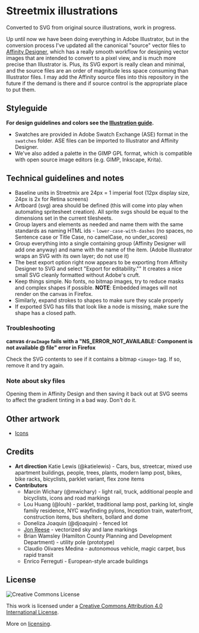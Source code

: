 Streetmix illustrations
=======================

Converted to SVG from original source illustrations, work in progress.

Up until now we have been doing everything in Adobe Illustrator, but in the conversion process I've updated all the canonical "source" vector files to [Affinity Designer](https://affinity.serif.com/), which has a really smooth workflow for designing vector images that are intended to convert to a pixel view, and is much more precise than Illustrator is. Plus, its SVG export is really clean and minimal, and the source files are an order of magnitude less space consuming than Illustrator files. I may add the Affinity source files into this repository in the future if the demand is there and if source control is the appropriate place to put them.


## Styleguide

**For design guidelines and colors see the [Illustration guide](https://streetmix.readthedocs.io/en/latest/contributing/illustrations/).**

- Swatches are provided in Adobe Swatch Exchange (ASE) format in the `swatches` folder. ASE files can be imported to Illustrator and Affinity Designer.
- We've also added a palette in the GIMP GPL format, which is compatible with open source image editors (e.g. GIMP, Inkscape, Krita).

## Technical guidelines and notes

- Baseline units in Streetmix are 24px = 1 imperial foot (12px display size, 24px is 2x for Retina screens)
- Artboard (svg) area should be defined (this will come into play when automating spritesheet creation). All sprite svgs should be equal to the dimensions set in the current tilesheets.
- Group layers and elements as needed and name them with the same standards as naming HTML ids - `lower-case-with-dashes` (no spaces, no Sentence case or Title Case, no camelCase, no under_scores)
- Group everything into a single containing group (Affinity Designer will add one anyway) and name with the name of the item. (Adobe Illustrator wraps an SVG with its own layer; do not use it)
- The best export option right now appears to be exporting from Affinity Designer to SVG and select "Export for editability."" It creates a nice small SVG cleanly formatted without Adobe's cruft.
- Keep things simple. No fonts, no bitmap images, try to reduce masks and complex shapes if possible. **NOTE**: Embedded images will not render on the canvas in Firefox.
- Similarly, expand strokes to shapes to make sure they scale properly
- If exported SVG has fills that look like a node is missing, make sure the shape has a closed path.

### Troubleshooting

**canvas `drawImage` fails with a "NS_ERROR_NOT_AVAILABLE: Component is not available @ file" error in Firefox**

Check the SVG contents to see if it contains a bitmap `<image>` tag. If so, remove it and try again.

### Note about sky files

Opening them in Affinity Design and then saving it back out at SVG seems to affect the gradient tinting in a bad way. Don't do it.


## Other artwork
- [Icons](https://github.com/streetmix/icons)

## Credits

- **Art direction** Katie Lewis (@katielewis) - Cars, bus, streetcar, mixed use apartment buildings, people, trees, plants, modern lamp post, bikes, bike racks, bicyclists, parklet variant, flex zone items
- **Contributors**
  - Marcin Wichary (@mwichary) - light rail, truck, additional people and bicyclists, icons and road markings
  - Lou Huang (@louh) - parklet, traditional lamp post, parking lot, single family residence, NYC wayfinding pylons, Inception train, waterfront, construction items, bus shelters, bollard and dome
  - Doneliza Joaquin (@djoaquin) - fenced lot
  - [Jon Reese](https://jonreese.com) - vectorized sky and lane markings
  - Brian Wamsley (Hamilton County Planning and Development Department) - utility pole (prototype)
  - Claudio Olivares Medina - autonomous vehicle, magic carpet, bus rapid transit
  - Enrico Ferreguti - European-style arcade buildings

## License


![Creative Commons License](https://i.creativecommons.org/l/by/4.0/88x31.png)

This work is licensed under a [Creative Commons Attribution 4.0 International License](http://creativecommons.org/licenses/by/4.0/).

More on [licensing](https://streetmix.readthedocs.io/en/latest/support/faq/#what-is-the-end-user-license).
